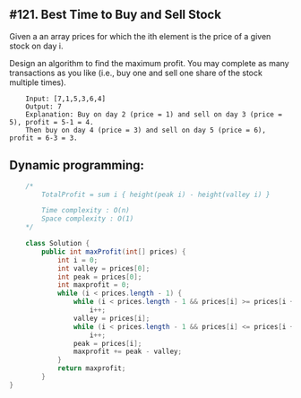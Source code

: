 ## #121. Best Time to Buy and Sell Stock    
Given a an array prices for which the ith element is the price of a given stock on day i.

Design an algorithm to find the maximum profit. You may complete as many transactions as you like (i.e., buy one and sell one share of the stock multiple times).

```
    Input: [7,1,5,3,6,4]
    Output: 7
    Explanation: Buy on day 2 (price = 1) and sell on day 3 (price = 5), profit = 5-1 = 4.
    Then buy on day 4 (price = 3) and sell on day 5 (price = 6), profit = 6-3 = 3.
```


## Dynamic programming: 
```Java
    /*
        TotalProfit = sum i { height(peak i) - height(valley i) }

        Time complexity : O(n)
        Space complexity : O(1)
    */

    class Solution { 
        public int maxProfit(int[] prices) {
            int i = 0;
            int valley = prices[0];
            int peak = prices[0];
            int maxprofit = 0;
            while (i < prices.length - 1) {
                while (i < prices.length - 1 && prices[i] >= prices[i + 1])
                    i++;
                valley = prices[i];
                while (i < prices.length - 1 && prices[i] <= prices[i + 1])
                    i++;
                peak = prices[i];
                maxprofit += peak - valley;
            }
            return maxprofit;
        }
}

```




